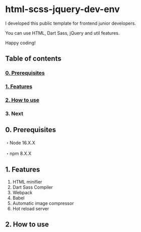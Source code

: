 # html-scss-jquery-dev-env

I developed this public template for frontend junior developers.

You can use HTML, Dart Sass, jQuery and util features.

Happy coding!

## Table of contents

### [0. Prerequisites](#prerequisites)

### [1. Features](#features)

### [2. How to use](#how-to-use)

### 3. Next

<h2 id="prerequisites">0. Prerequisites</h2>

・Node 16.X.X

・npm 8.X.X

<h2 id="features">1. Features</h2>

1. HTML minifier
2. Dart Sass Compiler
3. Webpack
4. Babel
5. Automatic image compressor
6. Hot reload server

<h2 id="how-to-use">2. How to use</h2>
